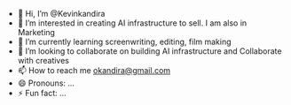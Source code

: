 - 👋 Hi, I’m @Kevinkandira
- 👀 I’m interested in creating AI infrastructure to sell. I am also in Marketing
- 🌱 I’m currently learning screenwriting, editing, film making
- 💞️ I’m looking to collaborate on building AI infrastructure and Collaborate with creatives
- 📫 How to reach me okandira@gmail.com
- 😄 Pronouns: ...
- ⚡ Fun fact: ...

<!---
Kevinkandira/Kevinkandira is a ✨ special ✨ repository because its `README.md` (this file) appears on your GitHub profile.
You can click the Preview link to take a look at your changes.
--->
